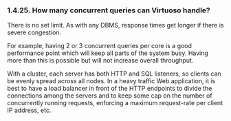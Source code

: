 <div id="virtuosofaq25" class="section">

<div class="titlepage">

<div>

<div>

### 1.4.25. How many concurrent queries can Virtuoso handle?

</div>

</div>

</div>

There is no set limit. As with any DBMS, response times get longer if
there is severe congestion.

For example, having 2 or 3 concurrent queries per core is a good
performance point which will keep all parts of the system busy. Having
more than this is possible but will not increase overall throughput.

With a cluster, each server has both HTTP and SQL listeners, so clients
can be evenly spread across all nodes. In a heavy traffic Web
application, it is best to have a load balancer in front of the HTTP
endpoints to divide the connections among the servers and to keep some
cap on the number of concurrently running requests, enforcing a maximum
request-rate per client IP address, etc.

</div>
